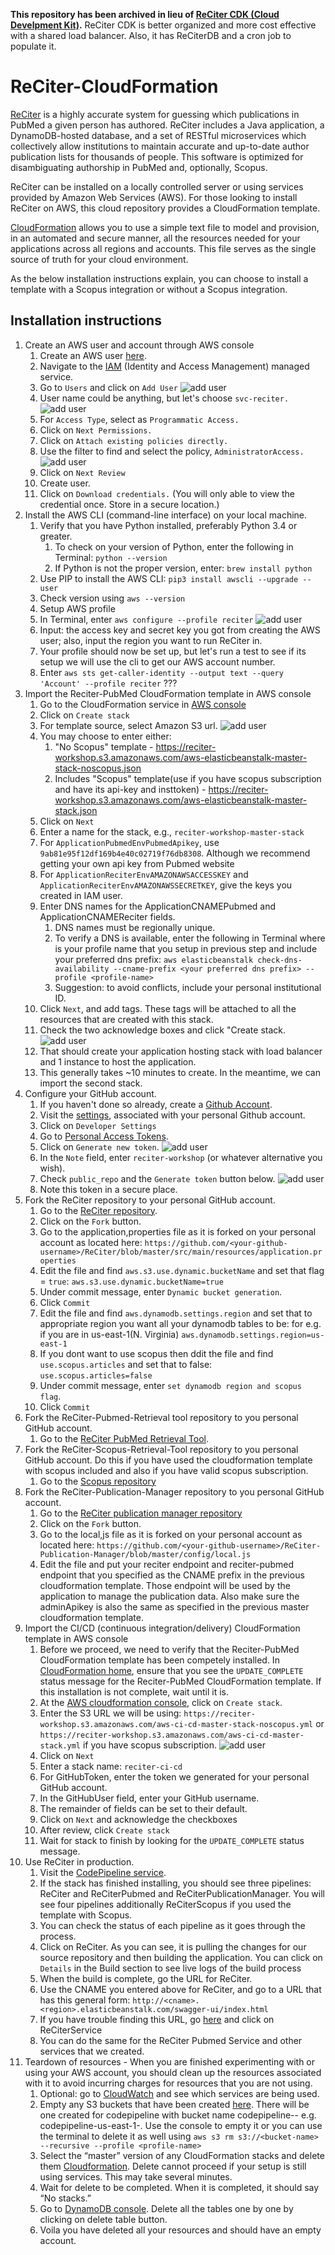 **This repository has been archived in lieu of [ReCiter CDK (Cloud Develpment Kit)](https://github.com/wcmc-its/ReCiter-CDK).** ReCiter CDK is better organized and more cost effective with a shared load balancer. Also, it has ReCiterDB and a cron job to populate it.




# ReCiter-CloudFormation

[ReCiter](https://github.com/wcmc-its/reciter/) is a highly accurate system for guessing which publications in PubMed a given person has authored. ReCiter includes a Java application, a DynamoDB-hosted database, and a set of RESTful microservices which collectively allow institutions to maintain accurate and up-to-date author publication lists for thousands of people. This software is optimized for disambiguating authorship in PubMed and, optionally, Scopus. 

ReCiter can be installed on a locally controlled server or using services provided by Amazon Web Services (AWS). For those looking to install ReCiter on AWS, this cloud repository provides a CloudFormation template.

[CloudFormation](https://aws.amazon.com/cloudformation/) allows you to use a simple text file to model and provision, in an automated and secure manner, all the resources needed for your applications across all regions and accounts. This file serves as the single source of truth for your cloud environment. 

As the below installation instructions explain, you can choose to install a template with a Scopus integration or without a Scopus integration.



## Installation instructions

1. Create an AWS user and account through AWS console
   1. Create an AWS user [here](https://console.aws.amazon.com/console/home).
   1. Navigate to the [IAM](https://console.aws.amazon.com/iam/home) (Identity and Access Management) managed service.
   1. Go to `Users` and click on `Add User`
   ![add user](/files/image6.png)   
   1. User name could be anything, but let's choose `svc-reciter.`
   ![add user](/files/image8.png)
   1. For `Access Type`, select as `Programmatic Access.`
   1. Click on `Next Permissions.`
   1. Click on `Attach existing policies directly.`
   1. Use the filter to find and select the policy, `AdministratorAccess.`
   ![add user](/files/image5.png)
   1. Click on `Next Review`
   1. Create user.
   1. Click on `Download credentials.` (You will only able to view the credential once. Store in a secure location.)
1. Install the AWS CLI (command-line interface) on your local machine. 
   1. Verify that you have Python installed, preferably Python 3.4 or greater. 
      1. To check on your version of Python, enter the following in Terminal: `python --version`
      1. If Python is not the proper version, enter: `brew install python`
   1. Use PIP to install the AWS CLI: `pip3 install awscli --upgrade --user` 
   1. Check version using `aws --version`
   1. Setup AWS profile
     1. In Terminal, enter `aws configure --profile reciter`
     ![add user](/files/image4.png)
     1. Input: the access key and secret key you got from creating the AWS user; also, input the region you want to run ReCiter in. 
     1. Your profile should now be set up, but let's run a test to see if its setup we will use the cli to get our AWS account number. 
     1. Enter `aws sts get-caller-identity --output text --query 'Account' --profile reciter` ???
1. Import the Reciter-PubMed CloudFormation template in AWS console
   1. Go to the CloudFormation service in [AWS console](https://console.aws.amazon.com/cloudformation/home)
   1. Click on `Create stack` 
   1. For template source, select Amazon S3 url. 
   ![add user](/files/image1.png)
   1. You may choose to enter either:
      1. "No Scopus" template - https://reciter-workshop.s3.amazonaws.com/aws-elasticbeanstalk-master-stack-noscopus.json
      1. Includes "Scopus" template(use if you have scopus subscription and have its api-key and insttoken) - https://reciter-workshop.s3.amazonaws.com/aws-elasticbeanstalk-master-stack.json
   1. Click on `Next` 
   1. Enter a name for the stack, e.g., `reciter-workshop-master-stack`
   1. For `ApplicationPubmedEnvPubmedApikey`, use `9ab81e95f12df169b4e40c02719f76db8308`. Although we recommend getting your own api key from Pubmed website
   1. For `ApplicationReciterEnvAMAZONAWSACCESSKEY` and `ApplicationReciterEnvAMAZONAWSSECRETKEY`, give the keys you created in IAM user.
   1. Enter DNS names for the ApplicationCNAMEPubmed and ApplicationCNAMEReciter fields.
      1. DNS names must be regionally unique.
      1. To verify a DNS is available, enter the following in Terminal where <profile-name> is your profile name that you setup in previous step and include your preferred dns prefix:
      `aws elasticbeanstalk check-dns-availability --cname-prefix <your preferred dns prefix> --profile <profile-name>`
      1. Suggestion: to avoid conflicts, include your personal institutional ID.
   1. Click `Next`, and add tags. These tags will be attached to all the resources that are created with this stack.
   1. Check the two acknowledge boxes and click "Create stack.
    ![add user](/files/image3.png)
   1. That should create your application hosting stack with load balancer and 1 instance to host the application.
   1. This generally takes ~10 minutes to create. In the meantime, we can import the second stack.
1. Configure your GitHub account.
   1. If you haven't done so already, create a [Github Account](https://github.com/).
   1. Visit the [settings](https://github.com/settings/profile), associated with your personal Github account. 
   1. Click on `Developer Settings`
   1. Go to [Personal Access Tokens](https://github.com/settings/tokens).
   1. Click on `Generate new token`.
   ![add user](/files/image7.png)
   1. In the `Note` field, enter `reciter-workshop` (or whatever alternative you wish).
   1. Check `public_repo` and the `Generate token` button below.
   ![add user](/files/image2.png)
   1. Note this token in a secure place.
1. Fork the ReCiter repository to your personal GitHub account.
   1. Go to the [ReCiter repository](https://github.com/wcmc-its/ReCiter).
   1. Click on the `Fork` button.	
   1. Go to the application,properties file as it is forked on your personal account as located here: 
   `https://github.com/<your-github-username>/ReCiter/blob/master/src/main/resources/application.properties`
   1. Edit the file and find `aws.s3.use.dynamic.bucketName` and set that flag = `true`:
   `aws.s3.use.dynamic.bucketName=true`
   1. Under commit message, enter `Dynamic bucket generation`. 
   1. Click `Commit`
   1. Edit the file and find `aws.dynamodb.settings.region` and set that to appropriate region you want all your dynamodb tables to be:
   for e.g. if you are in us-east-1(N. Virginia) `aws.dynamodb.settings.region=us-east-1`
   1. If you dont want to use scopus then ddit the file and find `use.scopus.articles` and set that to false:
   `use.scopus.articles=false`
   1. Under commit message, enter `set dynamodb region and scopus flag`. 
   1. Click `Commit`
1. Fork the ReCiter-Pubmed-Retrieval tool repository to you personal GitHub account.
   1. Go to the [ReCiter PubMed Retrieval Tool](https://github.com/wcmc-its/ReCiter-PubMed-Retrieval-Tool).
1. Fork the ReCiter-Scopus-Retrieval-Tool repository to you personal GitHub account. Do this if you have used the cloudformation template with scopus included and also if you have valid scopus subscription.
   1. Go to the [Scopus repository](https://github.com/wcmc-its/ReCiter-Scopus-Retrieval-Tool)
1. Fork the ReCiter-Publication-Manager repository to you personal GitHub account.
   1. Go to the [ReCiter publication manager repository](https://github.com/wcmc-its/ReCiter-Publication-Manager)
   1. Click on the `Fork` button. 
   1. Go to the local,js file as it is forked on your personal account as located here: 
   `https://github.com/<your-github-username>/ReCiter-Publication-Manager/blob/master/config/local.js`
   1. Edit the file and put your reciter endpoint and reciter-pubmed endpoint that you specified as the CNAME prefix in the previous cloudformation template. Those endpoint will be used by the application to manage the publication data. Also make sure the adminApikey is also the same as specified in the previous master cloudformation template.
1. Import the CI/CD (continuous integration/delivery) CloudFormation template in AWS console
   1. Before we proceed, we need to verify that the Reciter-PubMed CloudFormation template has been competely installed. In [CloudFormation home](https://console.aws.amazon.com/cloudformation/home), ensure that you see the `UPDATE_COMPLETE` status message for the Reciter-PubMed CloudFormation template. If this installation is not complete, wait until it is.
   1. At the [AWS cloudformation console](https://console.aws.amazon.com/cloudformation/home), click on `Create stack`.
   1. Enter the S3 URL we will be using: 
  `https://reciter-workshop.s3.amazonaws.com/aws-ci-cd-master-stack-noscopus.yml` or `https://reciter-workshop.s3.amazonaws.com/aws-ci-cd-master-stack.yml` if you have scopus subscription.
   ![add user](/files/image9.png)
   1. Click on `Next`
   1. Enter a stack name: `reciter-ci-cd`
   1. For GitHubToken, enter the token we generated for your personal GitHub account.
   1. In the GitHubUser field, enter your GitHub username.
   1. The remainder of fields can be set to their default.
   1. Click on `Next` and acknowledge the checkboxes
   1. After review, click `Create stack`
   1. Wait for stack to finish by looking for the `UPDATE_COMPLETE` status message.
1. Use ReCiter in production.
   1. Visit the [CodePipeline service](https://console.aws.amazon.com/codesuite/codepipeline/pipelines).
   1. If the stack has finished installing, you should see three pipelines: ReCiter and ReCiterPubmed and ReCiterPublicationManager. You will see four pipelines additionally ReCiterScopus if you used the template with Scopus.
   1. You can check the status of each pipeline as it goes through the process.
   1. Click on ReCiter. As you can see, it is pulling the changes for our source repository and then building the application. You can click on `Details` in the Build section to  see live logs of the build process
   1. When the build is complete, go the URL for ReCiter.	
   1. Use the CNAME you entered above for ReCiter, and go to a URL that has this general form: 
   `http://<cname>.<region>.elasticbeanstalk.com/swagger-ui/index.html`
   1. If you have trouble finding this URL, go [here](https://console.aws.amazon.com/elasticbeanstalk/home) and click on ReCiterService 
   1. You can do the same for the ReCiter Pubmed Service and other services that we created.
1. Teardown of resources - When you are finished experimenting with or using your AWS account, you should clean up the resources associated with it to avoid incurring charges for resources that you are not using.
   1. Optional: go to [CloudWatch](https://console.aws.amazon.com/cloudwatch/) and see which services are being used.
   1. Empty any S3 buckets that have been created [here](https://console.aws.amazon.com/s3/). There will be one created for codepipeline with bucket name codepipeline-<your-region>-<account-number> e.g. codepipeline-us-east-1-<account number>. Use the console to empty it or you can use the terminal to delete it as well using `aws s3 rm s3://<bucket-name> --recursive --profile <profile-name>`
   1. Select the “master” version of any CloudFormation stacks and delete them [Cloudformation](https://console.aws.amazon.com/cloudformation/). Delete cannot proceed if your setup is still using services. This may take several minutes.
   1. Wait for delete to be completed. When it is completed, it should say “No stacks.”
   1. Go to [DynamoDB console](https://console.aws.amazon.com/dynamodb/). Delete all the tables one by one by clicking on delete table button.
   1. Voila you have deleted all your resources and should have an empty account.
